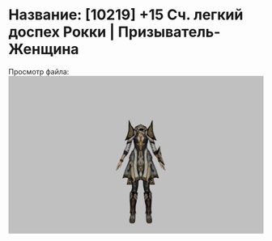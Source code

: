 # Название: [10219] +15 Сч. легкий доспех Рокки | Призыватель-Женщина

Просмотр файла:
![p090032.png](p090032.png)